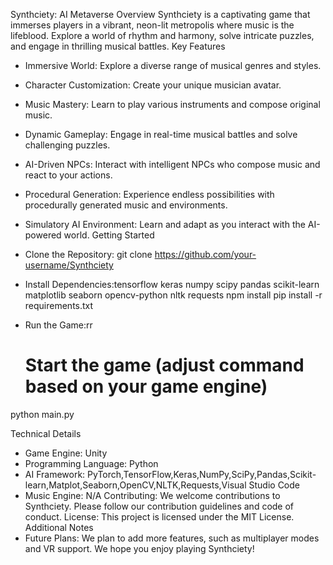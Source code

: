 Synthciety: AI Metaverse
Overview
Synthciety is a captivating game that immerses players in a vibrant, neon-lit metropolis where music is the lifeblood. Explore a world of rhythm and harmony, solve intricate puzzles, and engage in thrilling musical battles.
Key Features
 * Immersive World: Explore a diverse range of musical genres and styles.
 * Character Customization: Create your unique musician avatar.
 * Music Mastery: Learn to play various instruments and compose original music.
 * Dynamic Gameplay: Engage in real-time musical battles and solve challenging puzzles.
 * AI-Driven NPCs: Interact with intelligent NPCs who compose music and react to your actions.
 * Procedural Generation: Experience endless possibilities with procedurally generated music and environments.
 * Simulatory AI Environment: Learn and adapt as you interact with the AI-powered world.
Getting Started
 * Clone the Repository:
   git clone https://github.com/your-username/Synthciety

 * Install Dependencies:tensorflow keras numpy scipy pandas scikit-learn matplotlib seaborn opencv-python nltk requests
npm install
pip install -r requirements.txt

 * Run the Game:rr
   # Start the game (adjust command based on your game engine)
python main.py

Technical Details
 * Game Engine: Unity
 * Programming Language: Python
 * AI Framework: PyTorch,TensorFlow,Keras,NumPy,SciPy,Pandas,Scikit-learn,Matplot,Seaborn,OpenCV,NLTK,Requests,Visual Studio Code
 * Music Engine: N/A
Contributing:
We welcome contributions to Synthciety. Please follow our contribution guidelines and code of conduct.
License:
This project is licensed under the MIT License. 
Additional Notes
 * Future Plans: We plan to add more features, such as multiplayer modes and VR support.
We hope you enjoy playing Synthciety!
